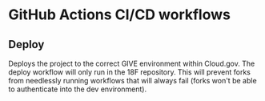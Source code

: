 # GitHub Actions CI/CD workflows

## Deploy
Deploys the project to the correct GIVE environment within Cloud.gov. The
deploy workflow will only run in the 18F repository. This will prevent
forks from needlessly running workflows that will always fail (forks won't be
able to authenticate into the dev environment).
